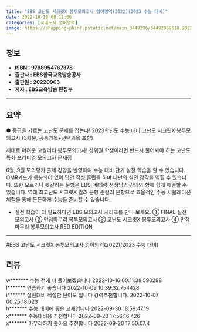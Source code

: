 ```yaml
---
title: "EBS 고난도 시크릿X 봉투모의고사 영어영역(2022)(2023 수능 대비)"
date: 2022-10-18 08:11:06
categories: [국내도서 영어영역]
image: https://shopping-phinf.pstatic.net/main_3449296/34492969618.20220914102041.jpg
---
```


## **정보**

- **ISBN : 9788954767378**
- **출판사 : EBS한국교육방송공사**
- **출판일 : 20220903**
- **저자 : EBS교육방송 편집부**

------



## **요약**



● 등급을 가르는 고난도 문제를 잡는다!
2023학년도 수능 대비 고난도 시크릿X 봉투모의고사 (3회분, 공통과목+선택과목 포함)

제대로 어려운 고퀄리티 봉투모의고사!
상위권 학생이라면 반드시 풀어봐야 하는 고난도 특화 프리미엄 모의고사 문제집

6월, 9월 모의평가 출제 경향을 반영하여 수능 대비 단기 실전 학습을 할 수 있습니다. OMR카드가 동봉되어 있어 답안 작성 훈련을 하며 나만의 실전 감각을 익힐 수 있습니다. 또한 모르거나 헷갈리는 문항은 EBSi 베테랑 선생님의 강의와 함께 쉽게 해결할 수 있습니다. 
역대 최고난도 시크릿X 킬러 문항  준킬러 문항으로 효율적인 수능 시뮬레이션 체험을 통해 든든하게 수능을 준비할 수 있습니다.

+ 실전 학습이 더 필요하다면 EBS 모의고사 시리즈를 만나 보세요.
① FINAL 실전모의고사
② 만점마무리 봉투모의고사
③ 고난도 시크릿X 봉투모의고사
④ 만점마무리 봉투모의고사 RED EDITION



------

#EBS 고난도 시크릿X 봉투모의고사 영어영역(2022)(2023 수능 대비)


## **리뷰** 

  w******* 수능 전에 다 풀어보겠습니다 2022-10-16 00:11:38.590298 <br/>  l******* 연습하기   좋습니다 2022-10-09 10:39:32.754428 <br/>  i******* 실전대비 적절한 난이도 입니다 강력추천합니다. 2022-10-07 00:25:18.623 <br/>  h******* 수능 대비에 좋은 교재입니다 2022-09-30 18:59:47.19 <br/>  x******* 수능대비용 추천합니다 2022-09-20 17:56:16.426 <br/>  x******* 마무리하기 좋아요 추천합니다 2022-09-20 17:50:07.4 <br/>